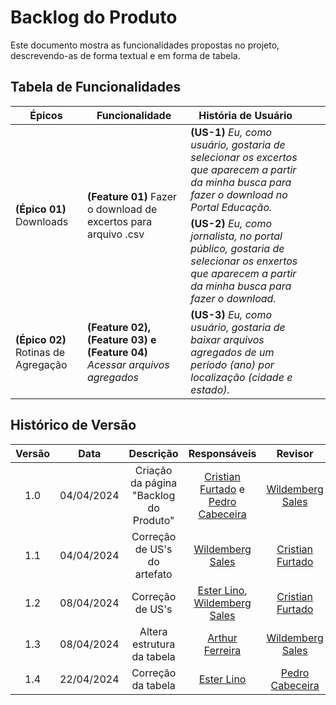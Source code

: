 # **Backlog do Produto**

Este documento mostra as funcionalidades propostas no projeto, descrevendo-as de forma textual e em forma de tabela.

## Tabela de Funcionalidades

<table>
<thead>
  <tr>
    <th>Épicos</th>
    <th>Funcionalidade</th>
    <th>História de Usuário</th>
    <th></th>
    <th></th>
  </tr>
</thead>
<tbody class="features">
  <tr>
    <td rowspan="2"><strong>(Épico 01)</strong> Downloads</td>
    <td rowspan="2"><strong>(Feature 01)</strong> Fazer o download de excertos para arquivo .csv</td>
    <td><strong>(US-1)</strong> <i>Eu, como usuário, gostaria de selecionar os excertos que aparecem a partir da minha busca para fazer o download no Portal Educação.</i></td>
    <td></td>
    <td></td>
  </tr>
  <tr>
    <td><strong>(US-2)</strong> <i>Eu, como jornalista, no portal público, gostaria de selecionar os enxertos que aparecem a partir da minha busca para fazer o download.</i></td>
    <td></td>
    <td></td>
  </tr>
  <tr>
    <td rowspan="2"><strong>(Épico 02)</strong> Rotinas de Agregação</td>
    <td><strong>(Feature 02), (Feature 03) e (Feature 04)<br></strong><i>Acessar arquivos agregados</i></td>
    <td><strong>(US-3)</strong> <i>Eu, como usuário, gostaria de baixar arquivos agregados de um período (ano) por localização (cidade e estado).</i></td>
    <td></td>
    <td></td>
  </tr>
</tbody>
</table>


## Histórico de Versão

| Versão |    Data    |               Descrição                |                                             Responsáveis                                             |                         Revisor                         |
| :----: | :--------: | :------------------------------------: | :--------------------------------------------------------------------------------------------------: | :-----------------------------------------------------: |
|  1.0   | 04/04/2024 | Criação da página "Backlog do Produto" | [Cristian Furtado](https://github.com/csafurtado) e [Pedro Cabeceira](https://github.com/pkbceira03) | [Wildemberg Sales](https://github.com/wildemberg-sales) |
|  1.1   | 04/04/2024 |      Correção de US's do artefato      |                       [Wildemberg Sales](https://github.com/wildemberg-sales)                        |    [Cristian Furtado](https://github.com/csafurtado)    |
|  1.2   | 08/04/2024 |            Correção de US's            | [Ester Lino](https://github.com/esteerlino), [Wildemberg Sales](https://github.com/wildemberg-sales) |    [Cristian Furtado](https://github.com/csafurtado)    |
|  1.3   | 08/04/2024 |       Altera estrutura da tabela       |                    [Arthur Ferreira](https://github.com/ArthurFerreiraRodrigues)                     | [Wildemberg Sales](https://github.com/wildemberg-sales) |
|  1.4   | 22/04/2024 |            Correção da tabela          | [Ester Lino](https://github.com/esteerlino) |   [Pedro Cabeceira](https://github.com/pkbceira03)   |
